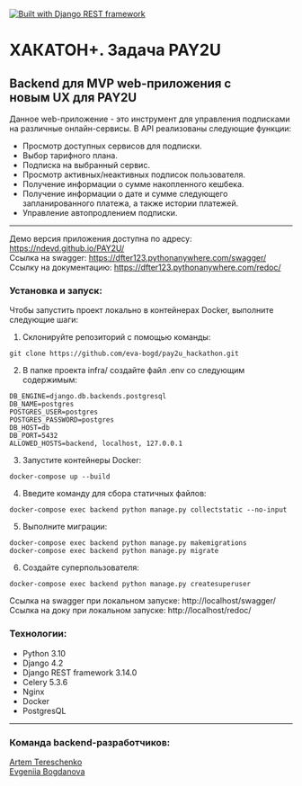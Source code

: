 [![Built with Django REST framework](https://img.shields.io/badge/Built_with-Django_REST_framework-green.svg)](https://www.django-rest-framework.org/)

# ХАКАТОН+. Задача PAY2U

## Backend для MVP web-приложения с новым UX для PAY2U

Данное web-приложение - это инструмент для управления подписками на различные онлайн-сервисы.
В API реализованы следующие функции:
- Просмотр доступных сервисов для подписки.
- Выбор тарифного плана.
- Подписка на выбранный сервис.
- Просмотр активных/неактивных подписок пользователя.
- Получение информации о сумме накопленного кешбека.
- Получение информации о дате и сумме следующего запланированного платежа, а также истории платежей.
- Управление автопродлением подписки.

------------
Демо версия приложения доступна по адресу: https://ndevd.github.io/PAY2U/<br>
Ссылка на swagger: https://dfter123.pythonanywhere.com/swagger/<br>
Cсылку на документацию: https://dfter123.pythonanywhere.com/redoc/<br>


### Установка и запуск:

Чтобы запустить проект локально в контейнерах Docker, выполните следующие шаги:

1. Склонируйте репозиторий с помощью команды:

```
git clone https://github.com/eva-bogd/pay2u_hackathon.git
```

2. В папке проекта infra/ создайте файл .env со следующим содержимым:

```
DB_ENGINE=django.db.backends.postgresql
DB_NAME=postgres
POSTGRES_USER=postgres
POSTGRES_PASSWORD=postgres
DB_HOST=db
DB_PORT=5432
ALLOWED_HOSTS=backend, localhost, 127.0.0.1
```

3. Запустите контейнеры Docker:

```
docker-compose up --build
```

4. Введите команду для сбора статичных файлов:

```
docker-compose exec backend python manage.py collectstatic --no-input
```

5. Выполните миграции:

```
docker-compose exec backend python manage.py makemigrations
docker-compose exec backend python manage.py migrate
```

6. Создайте суперпользователя:

```
docker-compose exec backend python manage.py createsuperuser
```

Ссылка на swagger при локальном запуске: http://localhost/swagger/ <br>
Ссылка на доку при локальном запуске: http://localhost/redoc/


### Технологии:

* Python 3.10
* Django 4.2
* Django REST framework 3.14.0
* Сelery 5.3.6
* Nginx
* Docker
* PostgresQL

-----------
### Команда backend-разработчиков:
[Artem Tereschenko](https://github.com/Artem-Ter) <br />
[Evgeniia Bogdanova](https://github.com/eva-bogd)
